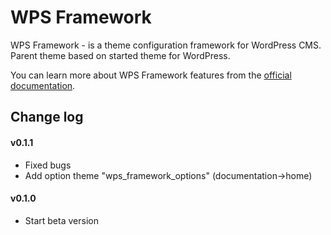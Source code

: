 WPS Framework
==================================

WPS Framework - is a theme configuration framework for WordPress CMS.
Parent theme based on started theme for WordPress.

You can learn more about WPS Framework features from the [official documentation](https://github.com/penguin-007/wps_framework/wiki).

## Change log ##

#### v0.1.1 ####
* Fixed bugs
* Add option theme "wps_framework_options" (documentation->home)

#### v0.1.0 ####
* Start beta version